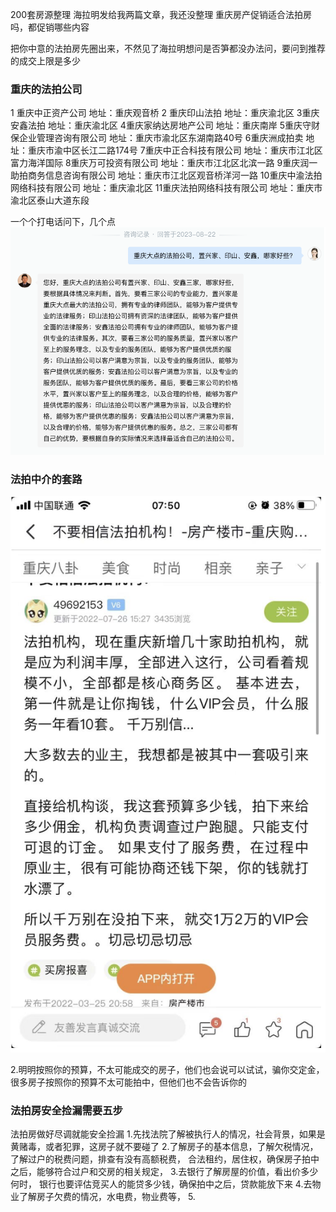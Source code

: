 200套房源整理
海拉明发给我两篇文章，我还没整理
重庆房产促销适合法拍房吗，都促销哪些内容

把你中意的法拍房先圈出来，不然见了海拉明想问是否笋都没办法问，要问到推荐的成交上限是多少




### 重庆的法拍公司

1 重庆中正资产公司 地址：重庆观音桥
2 重庆印山法拍 地址：重庆渝北区
3重庆安鑫法拍 地址：重庆渝北区
4重庆家纳达房地产公司 地址：重庆南岸
5重庆守财保企业管理咨询有限公司 地址：重庆市渝北区东湖南路40号
6重庆洲成拍卖 地址：重庆市渝中区长江二路174号
7重庆中正合科技有限公司 地址：重庆市江北区富力海洋国际
8重庆万可投资有限公司 地址：重庆市江北区北滨一路
9重庆润一助拍商务信息咨询有限公司 地址：重庆市江北区观音桥洋河一路
10重庆中渝法拍网络科技有限公司 地址：重庆渝北区
11重庆法拍网络科技有限公司 地址：重庆市渝北区泰山大道东段

一个个打电话问下，几个点
![alt text](assets/image-3.png)


### 法拍中介的套路
![alt text](assets/image-4.png)


2.明明按照你的预算，不太可能成交的房子，他们也会说可以试试，骗你交定金，
很多房子按照你的预算不太可能拍中，但他们也不会告诉你的




### 法拍房安全捡漏需要五步
法拍房做好尽调就能安全捡漏
1.先找法院了解被执行人的情况，社会背景，如果是黄赌毒，或者犯罪，这房子就不要碰了
2.了解房子的基本信息，了解欠税情况，了解过户的税费问题，排查有没有高额税费，
合法租约，居住权，确保房子拍中之后，能够符合过户和交房的相关规定，
3.去银行了解房屋的价值，看出价多少何时， 银行也要评估竞买人的能贷多少钱，确保拍中之后，贷款能放下来
4.去物业了解房子欠费的情况，水电费，物业费等，
5.
















